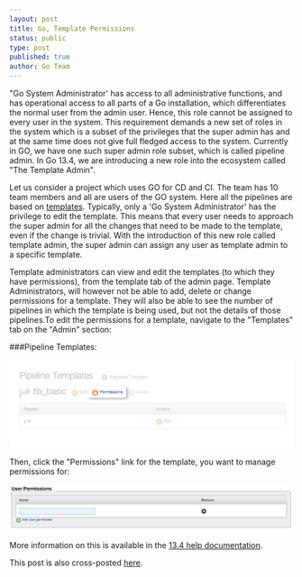 ```yaml
---
layout: post
title: Go, Template Permissions
status: public
type: post
published: true
author: Go Team
---
```



"Go System Administrator' has access to all administrative functions, and has operational access to all parts of a Go installation, which differentiates the normal user from the admin user. Hence, this role cannot be assigned to every user in the system. This requirement demands a new set of  roles in the system which is a subset of the privileges that the super admin has and at the same time does not give full fledged access to the system. Currently in GO, we have one such super admin role subset, which is called pipeline admin. In Go 13.4, we are introducing a new role into the ecosystem called "The Template Admin".

Let us consider a project which uses GO for CD and CI. The team has 10 team members and all are users of the GO system. Here all the pipelines are based on [templates](http://www.thoughtworks.com/insights/blog/how-do-i-do-cd-go-part-5-power-pipeline-templates-and-parameters). Typically, only a  'Go System Administrator'  has the privilege to edit the template. This means that every user needs to approach the super admin for all the changes that need to be made to the template, even if the change is trivial. With the introduction of this new role called template admin, the super admin can assign any user as template admin to a specific template.

Template administrators can view and edit the templates (to which they have permissions), from the template tab of the admin page. Template Administrators, will however not be able to add, delete or change permissions for a template. They will also be able to see the number of pipelines in which the template is being used, but not the details of those pipelines.To edit the permissions for a template, navigate to the "Templates" tab on the "Admin" section:

###Pipeline Templates:

![](/assets/images/blog/Pipeline1.png)

Then, click the "Permissions" link for the template, you want to manage permissions for:

![](/assets/images/blog/Permissions1.png)

More information on this is available in the [13.4 help documentation](http://www.go.cd/documentation/user/current/configuration/pipeline_templates.html#editing-pipeline-templates).


<div class="highlight">This post is also cross-posted <a href="http://www.thoughtworks.com/insights/blog/go-template-permissions">here</a>.</div>